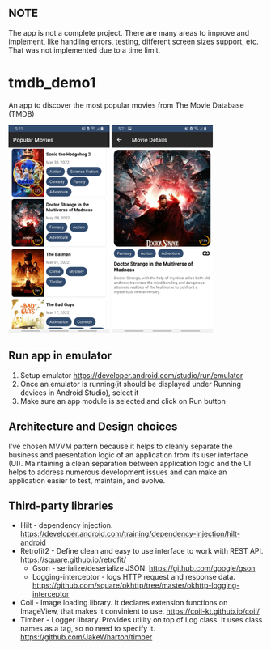 ## NOTE
  The app is not a complete project. There are many areas to improve and implement, like handling errors, testing, different screen sizes support, etc. That was not implemented due to a time limit.

# tmdb_demo1
  An app to discover the most popular movies from The Movie Database (TMDB)
  
  <span>
    <img src="screenshots/home.jpg" width=200/>
    <img src="screenshots/details.jpg" width=200/>
  </span>

## Run app in emulator
  1. Setup emulator https://developer.android.com/studio/run/emulator
  2. Once an emulator is running(it should be displayed under Running devices in Android Studio), select it
  3. Make sure an app module is selected and click on Run button

## Architecture and Design choices
  I've chosen MVVM pattern because it helps to cleanly separate the business and presentation logic of an application from
  its user interface (UI). Maintaining a clean separation between application logic and the UI helps to address numerous
  development issues and can make an application easier to test, maintain, and evolve.
  
## Third-party libraries
  * Hilt - dependency injection. https://developer.android.com/training/dependency-injection/hilt-android
  * Retrofit2 - Define clean and easy to use interface to work with REST API. https://square.github.io/retrofit/
    - Gson - serialize/deserialize JSON. https://github.com/google/gson
    - Logging-interceptor - logs HTTP request and response data. https://github.com/square/okhttp/tree/master/okhttp-logging-interceptor
  * Coil - Image loading library. It declares extension functions on ImageView, that makes it convinient to use. https://coil-kt.github.io/coil/
  * Timber - Logger library. Provides utility on top of Log class. It uses class names as a tag, so no need to specify it. https://github.com/JakeWharton/timber
